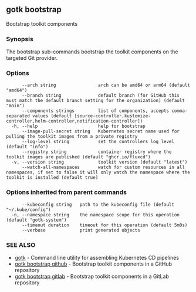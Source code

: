 ## gotk bootstrap

Bootstrap toolkit components

### Synopsis

The bootstrap sub-commands bootstrap the toolkit components on the targeted Git provider.

### Options

```
      --arch string                arch can be amd64 or arm64 (default "amd64")
      --branch string              default branch (for GitHub this must match the default branch setting for the organization) (default "main")
      --components strings         list of components, accepts comma-separated values (default [source-controller,kustomize-controller,helm-controller,notification-controller])
  -h, --help                       help for bootstrap
      --image-pull-secret string   Kubernetes secret name used for pulling the toolkit images from a private registry
      --log-level string           set the controllers log level (default "info")
      --registry string            container registry where the toolkit images are published (default "ghcr.io/fluxcd")
  -v, --version string             toolkit version (default "latest")
      --watch-all-namespaces       watch for custom resources in all namespaces, if set to false it will only watch the namespace where the toolkit is installed (default true)
```

### Options inherited from parent commands

```
      --kubeconfig string   path to the kubeconfig file (default "~/.kube/config")
  -n, --namespace string    the namespace scope for this operation (default "gotk-system")
      --timeout duration    timeout for this operation (default 5m0s)
      --verbose             print generated objects
```

### SEE ALSO

* [gotk](gotk.md)	 - Command line utility for assembling Kubernetes CD pipelines
* [gotk bootstrap github](gotk_bootstrap_github.md)	 - Bootstrap toolkit components in a GitHub repository
* [gotk bootstrap gitlab](gotk_bootstrap_gitlab.md)	 - Bootstrap toolkit components in a GitLab repository

